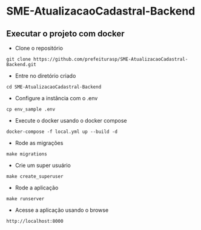 # SME-AtualizacaoCadastral-Backend

## Executar o projeto com docker

- Clone o repositório
```console
git clone https://github.com/prefeiturasp/SME-AtualizacaoCadastral-Backend.git
```

- Entre no diretório criado
```console
cd SME-AtualizacaoCadastral-Backend
```

- Configure a instância com o .env
```console
cp env_sample .env
```

- Execute o docker usando o docker compose
```console
docker-compose -f local.yml up --build -d
```

- Rode as migrações
```console
make migrations
```

- Crie um super usuário
```console
make create_superuser
```

- Rode a aplicação
```console
make runserver
```

- Acesse a aplicação usando o browse
```console
http://localhost:8000
```
